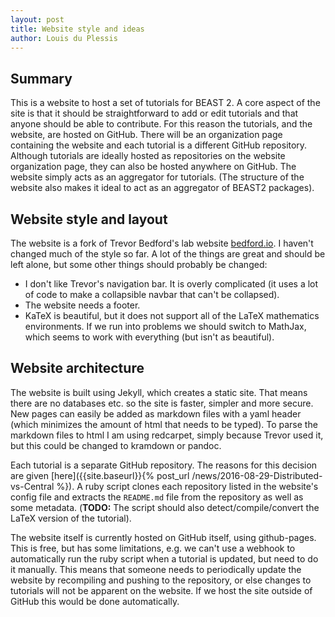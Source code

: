 ```yaml
---
layout: post
title: Website style and ideas
author: Louis du Plessis
---
```


## Summary

This is a website to host a set of tutorials for BEAST 2. A core aspect of the site is that it should be straightforward to add or edit tutorials and that anyone should be able to contribute. For this reason the tutorials, and the website, are hosted on GitHub. There will be an organization page containing the website and each tutorial is a different GitHub repository.  Although tutorials are ideally hosted as repositories on the website organization page, they can also be hosted anywhere on GitHub. The website simply acts as an aggregator for tutorials. (The structure of the website also makes it ideal to act as an aggregator of BEAST2 packages).


## Website style and layout

The website is a fork of Trevor Bedford's lab website [bedford.io](http://bedford.io). I haven't changed much of the style so far.
A lot of the things are great and should be left alone, but some other things should probably be changed:

- I don't like Trevor's navigation bar. It is overly complicated (it uses a lot of code to make a collapsible navbar that can't be collapsed). 
- The website needs a footer.
- KaTeX is beautiful, but it does not support all of the LaTeX mathematics environments. If we run into problems we should switch to MathJax, which seems to work with everything (but isn't as beautiful). 


## Website architecture

The website is built using Jekyll, which creates a static site. That means there are no databases etc. so the site is faster, simpler and more secure.  New pages can easily be added as markdown files with a yaml header (which minimizes the amount of html that needs to be typed). To parse the markdown files to html I am using redcarpet, simply because Trevor used it, but this could be changed to kramdown or pandoc. 

Each tutorial is a separate GitHub repository. The reasons for this decision are given [here]({{site.baseurl}}{% post_url /news/2016-08-29-Distributed-vs-Central %}). A ruby script clones each repository listed in the website's config file and extracts the `README.md` file from the repository as well as some metadata. (**TODO:** The script should also detect/compile/convert the LaTeX version of the tutorial). 

The website itself is currently hosted on GitHub itself, using github-pages. This is free, but has some limitations, e.g. we can't use a webhook to automatically run the ruby script when a tutorial is updated, but need to do it manually. This means that someone needs to periodically update the website by recompiling and pushing to the repository, or else changes to tutorials will not be apparent on the website. If we host the site outside of GitHub this would be done automatically.


